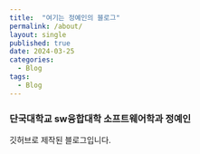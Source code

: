 ```yaml
---
title:  "여기는 정예인의 블로그"
permalink: /about/
layout: single
published: true
date: 2024-03-25
categories:
  - Blog
tags:
  - Blog
---
```



### 단국대학교 sw융합대학 소프트웨어학과 정예인

깃허브로 제작된 블로그입니다.